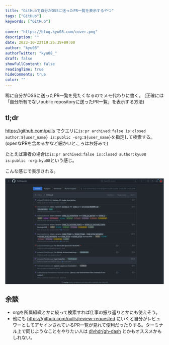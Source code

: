 ```yaml
---
title: "GitHubで自分がOSSに送ったPR一覧を表示するやつ"
tags: ["GitHub"]
keywords: ["GitHub"]

cover: "https://blog.kyu08.com/cover.png"
description: ""
date: 2023-10-22T19:26:39+09:00
author: "kyu08"
authorTwitter: "kyu08_"
draft: false
showFullContent: false
readingTime: true
hideComments: true
color: ""
---
```


稀に自分がOSSに送ったPR一覧を見たくなるのでメモ代わりに書く。 (正確には「自分所有でないpublic repositoryに送ったPR一覧」を表示する方法)

## tl;dr
https://github.com/pulls でクエリに`is:pr archived:false is:closed author:${user_name} is:public -org:${user_name}`を指定して検索する。(openなPRを含めるかなど細かいところはお好みで)

たとえば筆者の場合は`is:pr archived:false is:closed author:kyu08 is:public -org:kyu08`という感じ。

こんな感じで表示される。

![pulls](pulls.webp)

## 余談
- orgを所属組織とかに絞って検索すれば仕事の振り返りとかにも使えそう。
- 他にも https://github.com/pulls/review-requested にいくと自分がレビュワーとしてアサインされているPR一覧が見れて便利だったりする。ターミナル上で同じようなことをやりたい人は [dlvhdr/gh-dash](https://github.com/dlvhdr/gh-dash) とかもオススメかもしれない。
